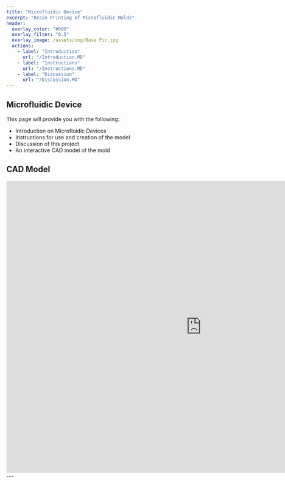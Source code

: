 ```yaml
---
title: "Microfluidic Device"
excerpt: "Resin Printing of Microfluidic Molds" 
header:
  overlay_color: "#000"
  overlay_filter: "0.5"
  overlay_image: /assets/img/Base Pic.jpg  
  actions:
    - label: "Introduction"
      url: "/Introduction.MD"
    - label: "Instructions"
      url: "/Instructions.MD"
    - label: "Discussion"
      url: "/Discussion.MD"
--- 
```


## Microfluidic Device

This page will provide you with the following:
  * Introduction on Microfluidic Devices
  * Instructions for use and creation of the model
  * Discussion of this project
  * An interactive CAD model of the mold

## CAD Model

<iframe src="https://vanderbilt643.autodesk360.com/shares/public/SH286ddQT78850c0d8a4e9cfb891f179a241?mode=embed" width="1024" height="768" allowfullscreen="true" webkitallowfullscreen="true" mozallowfullscreen="true"  frameborder="0"></iframe>
---



